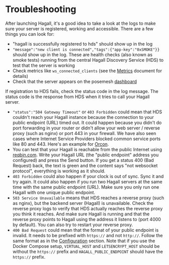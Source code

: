 # Troubleshooting

After launching Hagall, it's a good idea to take a look at the logs to make sure your server is registered, working and accessible. There are a few things you can look for:

- "hagall is successfully registered to hds" should show up in the log
- `"message":"new client is connected","tags":{"app-key":"0xSMOKE"}}` should show up in the log. These are health checks (also known as smoke tests) running from the central Hagall Discovery Service (HDS) to test that the server is working
- Check metrics like `ws_connected_clients` (see the [Metrics](metrics.md) document for details)
- Check that the server appears on the posemesh [dashboard](https://dashboard.posemesh.org/servers)

If registration to HDS fails, check the status code in the log message. The status code is the response from HDS when it tries to call your Hagall server.

- `"status":"504 Gateway Timeout"` or `403 Forbidden` could mean that HDS couldn't reach your Hagall instance because the connection to your public endpoint (URL) timed out. It could happen because you didn't do port forwarding in your router or didn't allow your web server / reverse proxy (such as nginx) or port 443 in your firewall. We have also seen cases where Internet Service Providers blocked common service ports like 80 and 443. Here's an example for [Orcon](https://help.orcon.net.nz/hc/en-us/articles/360005168154-Port-filtering-in-My-Orcon).
- You can test that your Hagall is reachable from the public Internet using [reqbin.com](https://reqbin.com/). Write your Hagall URL (the "public endpoint" address you configured) and press the Send button. If you get a status 400 (Bad Request) back, the text is green and the content says "not websocket protocol", everything is working as it should.
- `403 Forbidden` could also happen if your clock is out of sync. Sync it and try again. It could also happen if you run two Hagall servers at the same time with the same public endpoint (URL). Make sure you only run one Hagall with one unique public endpoint.
- `503 Service Unavailable` means that HDS reaches a reverse proxy (such as nginx), but the backend server (Hagall) is unavailable. Check the reverse proxy logs to verify that HDS actually reaches the reverse proxy you think it reaches. And make sure Hagall is running and that the reverse proxy points to Hagall using the address it listens to (port 4000 by default). You can also try to restart your reverse proxy.
- `400 Bad Request` could mean that the format of your public endpoint is invalid. It needs to be prefixed with `https://` and not `http://`. Follow the same format as in the [Configuration](configuration.md) section. Note that if you use the Docker Compose setup, `VIRTUAL_HOST` and `LETSENCRYPT_HOST` should be without the `https://` prefix and `HAGALL_PUBLIC_ENDPOINT` should have the `https://` prefix.
